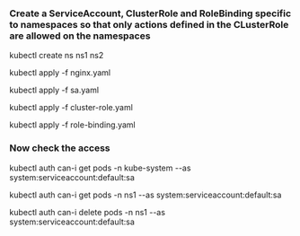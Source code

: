 ### Create a ServiceAccount, ClusterRole and RoleBinding specific to namespaces so that only actions defined in the CLusterRole are allowed on the namespaces

kubectl create ns ns1 ns2

kubectl apply -f nginx.yaml

kubectl apply -f sa.yaml

kubectl apply -f cluster-role.yaml

kubectl apply -f role-binding.yaml

### Now check the access

kubectl auth can-i get pods -n kube-system --as system:serviceaccount:default:sa

kubectl auth can-i get pods -n ns1 --as system:serviceaccount:default:sa

kubectl auth can-i delete pods -n ns1 --as system:serviceaccount:default:sa



